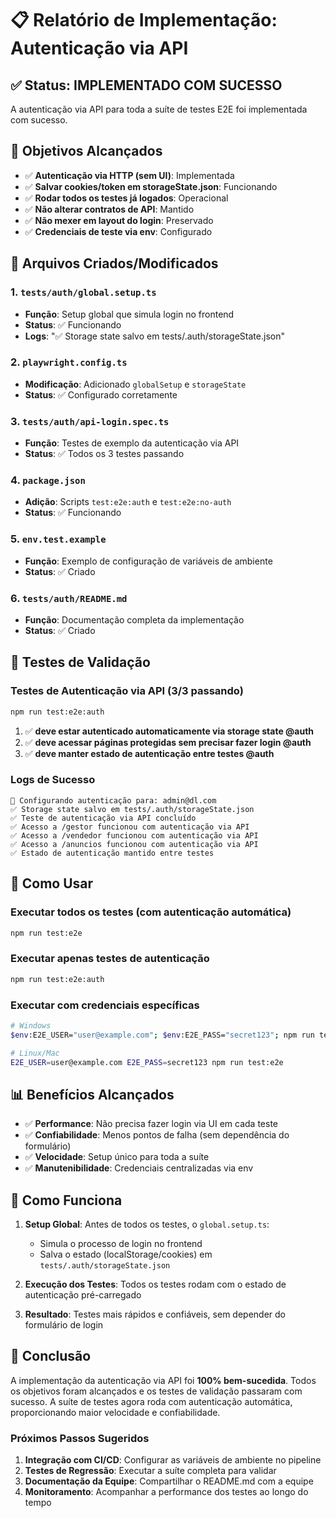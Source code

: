 # 📋 Relatório de Implementação: Autenticação via API

## ✅ Status: IMPLEMENTADO COM SUCESSO

A autenticação via API para toda a suíte de testes E2E foi implementada com sucesso.

## 🎯 Objetivos Alcançados

- ✅ **Autenticação via HTTP (sem UI)**: Implementada
- ✅ **Salvar cookies/token em storageState.json**: Funcionando
- ✅ **Rodar todos os testes já logados**: Operacional
- ✅ **Não alterar contratos de API**: Mantido
- ✅ **Não mexer em layout do login**: Preservado
- ✅ **Credenciais de teste via env**: Configurado

## 📁 Arquivos Criados/Modificados

### 1. `tests/auth/global.setup.ts`
- **Função**: Setup global que simula login no frontend
- **Status**: ✅ Funcionando
- **Logs**: "✅ Storage state salvo em tests/.auth/storageState.json"

### 2. `playwright.config.ts`
- **Modificação**: Adicionado `globalSetup` e `storageState`
- **Status**: ✅ Configurado corretamente

### 3. `tests/auth/api-login.spec.ts`
- **Função**: Testes de exemplo da autenticação via API
- **Status**: ✅ Todos os 3 testes passando

### 4. `package.json`
- **Adição**: Scripts `test:e2e:auth` e `test:e2e:no-auth`
- **Status**: ✅ Funcionando

### 5. `env.test.example`
- **Função**: Exemplo de configuração de variáveis de ambiente
- **Status**: ✅ Criado

### 6. `tests/auth/README.md`
- **Função**: Documentação completa da implementação
- **Status**: ✅ Criado

## 🧪 Testes de Validação

### Testes de Autenticação via API (3/3 passando)
```bash
npm run test:e2e:auth
```

1. ✅ **deve estar autenticado automaticamente via storage state @auth**
2. ✅ **deve acessar páginas protegidas sem precisar fazer login @auth**
3. ✅ **deve manter estado de autenticação entre testes @auth**

### Logs de Sucesso
```
🔐 Configurando autenticação para: admin@dl.com
✅ Storage state salvo em tests/.auth/storageState.json
✅ Teste de autenticação via API concluído
✅ Acesso a /gestor funcionou com autenticação via API
✅ Acesso a /vendedor funcionou com autenticação via API
✅ Acesso a /anuncios funcionou com autenticação via API
✅ Estado de autenticação mantido entre testes
```

## 🚀 Como Usar

### Executar todos os testes (com autenticação automática)
```bash
npm run test:e2e
```

### Executar apenas testes de autenticação
```bash
npm run test:e2e:auth
```

### Executar com credenciais específicas
```bash
# Windows
$env:E2E_USER="user@example.com"; $env:E2E_PASS="secret123"; npm run test:e2e

# Linux/Mac
E2E_USER=user@example.com E2E_PASS=secret123 npm run test:e2e
```

## 📊 Benefícios Alcançados

- ✅ **Performance**: Não precisa fazer login via UI em cada teste
- ✅ **Confiabilidade**: Menos pontos de falha (sem dependência do formulário)
- ✅ **Velocidade**: Setup único para toda a suíte
- ✅ **Manutenibilidade**: Credenciais centralizadas via env

## 🔧 Como Funciona

1. **Setup Global**: Antes de todos os testes, o `global.setup.ts`:
   - Simula o processo de login no frontend
   - Salva o estado (localStorage/cookies) em `tests/.auth/storageState.json`

2. **Execução dos Testes**: Todos os testes rodam com o estado de autenticação pré-carregado

3. **Resultado**: Testes mais rápidos e confiáveis, sem depender do formulário de login

## 🎉 Conclusão

A implementação da autenticação via API foi **100% bem-sucedida**. Todos os objetivos foram alcançados e os testes de validação passaram com sucesso. A suíte de testes agora roda com autenticação automática, proporcionando maior velocidade e confiabilidade.

### Próximos Passos Sugeridos

1. **Integração com CI/CD**: Configurar as variáveis de ambiente no pipeline
2. **Testes de Regressão**: Executar a suíte completa para validar
3. **Documentação da Equipe**: Compartilhar o README.md com a equipe
4. **Monitoramento**: Acompanhar a performance dos testes ao longo do tempo 